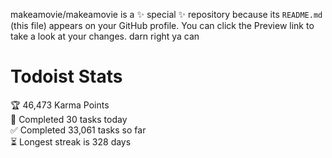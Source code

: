makeamovie/makeamovie is a ✨ special ✨ repository because its `README.md` (this file) appears on your GitHub profile.
You can click the Preview link to take a look at your changes. darn right ya can

# Todoist Stats

<!-- TODO-IST:START -->
🏆  46,473 Karma Points           
🌸  Completed 30 tasks today           
✅  Completed 33,061 tasks so far           
⏳  Longest streak is 328 days
<!-- TODO-IST:END -->